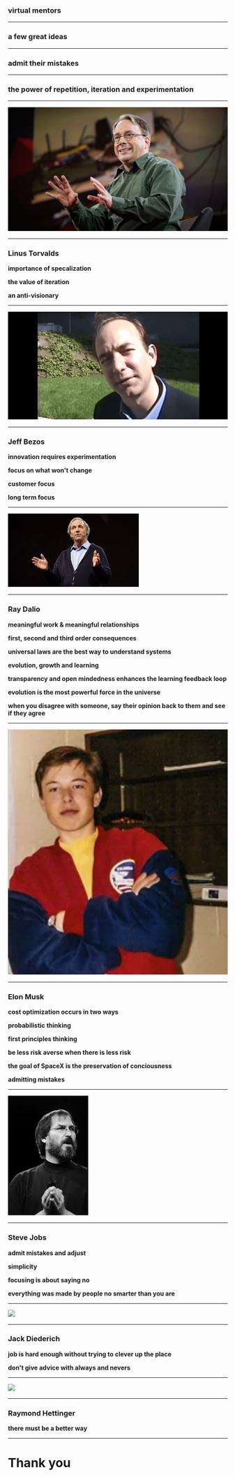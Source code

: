 ### virtual mentors

---

### a few great ideas 

---

### admit their mistakes

---

### the power of repetition, iteration and experimentation

---

![fig](/assets/mentors/linus.jpg) 

---

### Linus Torvalds

**importance of specalization** 

**the value of iteration**

**an anti-visionary**

---

![](/assets/mentors/bezos.png) 

---

### Jeff Bezos

**innovation requires experimentation**

**focus on what won't change**

**customer focus**

**long term focus**

---

![](/assets/mentors/dalio.jpeg) 

---

### Ray Dalio

**meaningful work & meaningful relationships**

**first, second and third order consequences**

**universal laws are the best way to understand systems**

**evolution, growth and learning**

**transparency and open mindedness enhances the learning feedback loop**

**evolution is the most powerful force in the universe**

**when you disagree with someone, say their opinion back to them and see if they agree**

---

![](/assets/mentors/musk.jpeg) 

---
### Elon Musk

**cost optimization occurs in two ways**

**probabilistic thinking**

**first principles thinking**

**be less risk averse when there is less risk**

**the goal of SpaceX is the preservation of conciousness**

**admitting mistakes**

---

![](/assets/mentors/jobs.jpeg) 

---

### Steve Jobs

**admit mistakes and adjust**

**simplicity**

**focusing is about saying no**

**everything was made by people no smarter than you are**

---

![](/assets/mentors/jackd.jpeg) 

---

### Jack Diederich

**job is hard enough without trying to clever up the place**

**don't give advice with always and nevers**

---

![](/assets/mentors/raymond.jpeg) 

---

### Raymond Hettinger

**there must be a better way**

---

# Thank you
